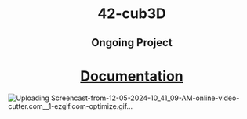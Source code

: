 <div align="center">
	<h1>42-cub3D</h1>
</div>
<div align="center">
	<h2>Ongoing Project</h2>
</div>
<div align="center">
	<h1><a href="https://dot99.github.io/42-cub3D/">Documentation</a></h1>
</div>

![Uploading Screencast-from-12-05-2024-10_41_09-AM-_online-video-cutter.com__1_-ezgif.com-optimize.gif…]()
